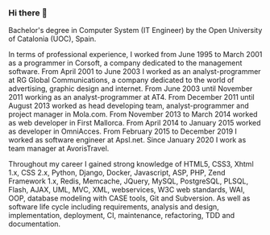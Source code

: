 ### Hi there 👋

Bachelor's degree in Computer System (IT Engineer) by the Open University of Catalonia (UOC), Spain.

In terms of professional experience, I worked from June 1995 to March 2001 as a programmer in Corsoft, a company dedicated to the management software. From April 2001 to June 2003 I worked as an analyst-programmer at RG Global Communications, a company dedicated to the world of advertising, graphic design and internet. From June 2003 until November 2011 working as an analyst-programmer at AT4. From December 2011 until August 2013 worked as head developing team, analyst-programmer and project manager in Mola.com. From November 2013 to March 2014 worked as web developer in First Mallorca. From April 2014 to January 2015 worked as developer in OmniAcces. From February 2015 to December 2019 I worked as software engineer at Apsl.net. Since January 2020 I work as team manager at AvorisTravel.

Throughout my career I gained strong knowledge of HTML5, CSS3, Xhtml 1.x, CSS 2.x, Python, Django, Docker, Javascript, ASP, PHP, Zend Framework 1.x, Redis, Memcache, JQuery, MySQL, PostgreSQL, PLSQL, Flash, AJAX, UML, MVC, XML, webservices, W3C web standards, WAI, OOP, database modeling with CASE tools, Git and Subversion. As well as software life cycle including requirements, analysis and design, implementation, deployment, CI, maintenance, refactoring, TDD and documentation.

<!--
**avallbona/avallbona** is a ✨ _special_ ✨ repository because its `README.md` (this file) appears on your GitHub profile.

Here are some ideas to get you started:

- 🔭 I’m currently working on ...
- 🌱 I’m currently learning ...
- 👯 I’m looking to collaborate on ...
- 🤔 I’m looking for help with ...
- 💬 Ask me about ...
- 📫 How to reach me: ...
- 😄 Pronouns: ...
- ⚡ Fun fact: ...
-->
